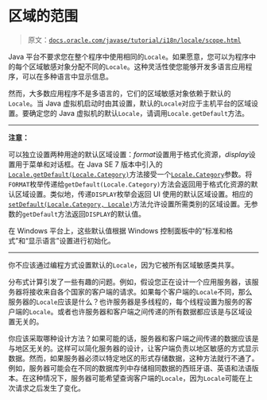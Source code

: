 # 区域的范围

> 原文：[`docs.oracle.com/javase/tutorial/i18n/locale/scope.html`](https://docs.oracle.com/javase/tutorial/i18n/locale/scope.html)

Java 平台不要求您在整个程序中使用相同的`Locale`。如果愿意，您可以为程序中的每个区域敏感对象分配不同的`Locale`。这种灵活性使您能够开发多语言应用程序，可以在多种语言中显示信息。

然而，大多数应用程序不是多语言的，它们的区域敏感对象依赖于默认的`Locale`。当 Java 虚拟机启动时由其设置，默认的`Locale`对应于主机平台的区域设置。要确定您的 Java 虚拟机的默认`Locale`，请调用`Locale.getDefault`方法。

* * *

**注意：**

可以独立设置两种用途的默认区域设置：*format*设置用于格式化资源，*display*设置用于菜单和对话框。在 Java SE 7 版本中引入的[`Locale.getDefault(Locale.Category)`](https://docs.oracle.com/javase/8/docs/api/java/util/Locale.html#getDefault-java.util.Locale.Category-)方法接受一个[`Locale.Category`](https://docs.oracle.com/javase/8/docs/api/java/util/Locale.Category.html)参数。将`FORMAT`枚举传递给`getDefault(Locale.Category)`方法会返回用于格式化资源的默认区域设置。类似地，传递`DISPLAY`枚举会返回 UI 使用的默认区域设置。相应的[`setDefault(Locale.Category, Locale)`](https://docs.oracle.com/javase/8/docs/api/java/util/Locale.html#setDefault-java.util.Locale.Category-java.util.Locale-)方法允许设置所需类别的区域设置。无参数的`getDefault`方法返回`DISPLAY`的默认值。

在 Windows 平台上，这些默认值根据 Windows 控制面板中的“标准和格式”和“显示语言”设置进行初始化。

* * *

你不应该通过编程方式设置默认的`Locale`，因为它被所有区域敏感类共享。

分布式计算引发了一些有趣的问题。例如，假设您正在设计一个应用服务器，该服务器将接收来自各个国家的客户端的请求。如果每个客户端的`Locale`不同，那么服务器的`Locale`应该是什么？也许服务器是多线程的，每个线程设置为服务的客户端的`Locale`。或者也许服务器和客户端之间传递的所有数据都应该是与区域设置无关的。

你应该采取哪种设计方法？如果可能的话，服务器和客户端之间传递的数据应该是与地区无关的。这样可以简化服务器的设计，让客户端负责以地区敏感的方式显示数据。然而，如果服务器必须以特定地区的形式存储数据，这种方法就行不通了。例如，服务器可能会在不同的数据库列中存储相同数据的西班牙语、英语和法语版本。在这种情况下，服务器可能希望查询客户端的`Locale`，因为`Locale`可能在上次请求之后发生了变化。

